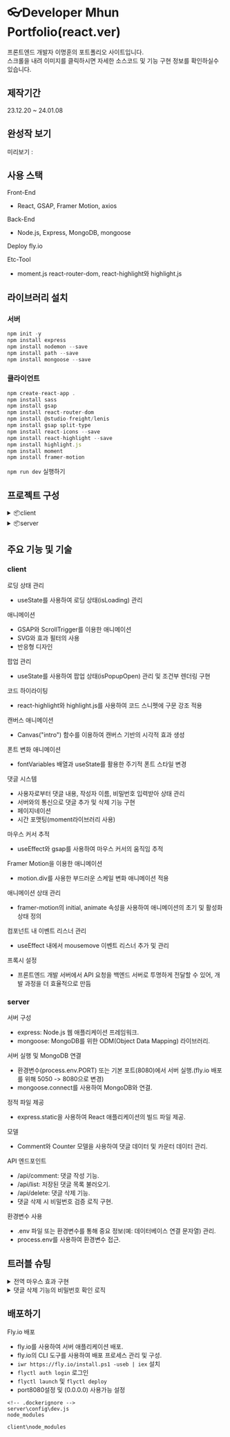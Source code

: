 # 👓Developer Mhun Portfolio(react.ver)
프론트엔드 개발자 이명훈의 포트폴리오 사이트입니다.   
스크롤을 내려 이미지를 클릭하시면 자세한 소스코드 및 기능 구현 정보를 확인하실수 있습니다.

## 제작기간
23.12.20 ~ 24.01.08

## 완성작 보기

미리보기 :

## 사용 스택
Front-End
- React, GSAP, Framer Motion, axios

Back-End
- Node.js, Express, MongoDB, mongoose

Deploy
fly.io

Etc-Tool
- moment.js react-router-dom, react-highlight와 highlight.js

## 라이브러리 설치

### 서버
```javascript
npm init -y
npm install express
npm install nodemon --save
npm install path --save
npm install mongoose --save
```

### 클라이언트
```javascript
npm create-react-app .
npm install sass
npm install gsap
npm install react-router-dom
npm install @studio-freight/lenis
npm install gsap split-type
npm install react-icons --save
npm install react-highlight --save
npm install highlight.js
npm install moment
npm install framer-motion
```

`npm run dev` 실행하기

## 프로젝트 구성

<details>
<summary>📦client</summary>

 ```
 ┣ 📂public
 ┃ ┣ 📜favicon.svg
 ┃ ┗ 📜index.html
 ┣ 📂src
 ┃ ┣ 📂assets
 ┃ ┃ ┣ 📂css
 ┃ ┃ ┃ ┣ 📂popup
 ┃ ┃ ┃ ┣ 📂section
 ┃ ┃ ┃ ┣ 📂setting
 ┃ ┃ ┃ ┗ 📜style.css
 ┃ ┃ ┣ 📂fonts
 ┃ ┃ ┗ 📂img
 ┃ ┣ 📂components
 ┃ ┃ ┣ 📂layout
 ┃ ┃ ┣ 📂popup
 ┃ ┃ ┣ 📂sections
 ┃ ┃ ┗ 📂utils
 ┃ ┣ 📂pages
 ┃ ┣ 📂utils
 ┃ ┣ 📜App.js
 ┃ ┣ 📜index.js
 ┃ ┗ 📜setupProxy.js
 ┣ 📜.gitignore
 ┣ 📜package-lock.json
 ┗ 📜package.json
 ```

</details>

<details>
<summary>📦server</summary>

 ```
 📦App
 ┣ 📂server
 ┃ ┣ 📂config
 ┃ ┃ ┣ 📜dev.js
 ┃ ┃ ┣ 📜key.js
 ┃ ┃ ┗ 📜production.js
 ┃ ┣ 📂model
 ┃ ┃ ┣ 📜Comment.js
 ┃ ┃ ┗ 📜Counter.js
 ┃ ┗ 📜.gitignore
 ┣ 📜.dockerignore
 ┣ 📜Dockerfile
 ┣ 📜fly.toml
 ┣ 📜index.js
 ┣ 📜package-lock.json
 ┣ 📜package.json
 ┗ 📜Procfile
 ```
</details>

## 주요 기능 및 기술

### client

로딩 상태 관리
- useState를 사용하여 로딩 상태(isLoading) 관리   

애니메이션
- GSAP와 ScrollTrigger를 이용한 애니메이션
- SVG와 효과 필터의 사용
- 반응형 디자인

팝업 관리
- useState를 사용하여 팝업 상태(isPopupOpen) 관리 및 조건부 렌더링 구현

코드 하이라이팅
- react-highlight와 highlight.js를 사용하여 코드 스니펫에 구문 강조 적용

캔버스 애니메이션
- Canvas("intro") 함수를 이용하여 캔버스 기반의 시각적 효과 생성

폰트 변화 애니메이션
- fontVariables 배열과 useState를 활용한 주기적 폰트 스타일 변경

댓글 시스템
- 사용자로부터 댓글 내용, 작성자 이름, 비밀번호 입력받아 상태 관리
- 서버와의 통신으로 댓글 추가 및 삭제 기능 구현
- 페이지네이션
- 시간 포맷팅(moment라이브러리 사용)

마우스 커서 추적
- useEffect와 gsap를 사용하여 마우스 커서의 움직임 추적

Framer Motion을 이용한 애니메이션
- motion.div를 사용한 부드러운 스케일 변화 애니메이션 적용

애니메이션 상태 관리
- framer-motion의 initial, animate 속성을 사용하여 애니메이션의 초기 및 활성화 상태 정의

컴포넌트 내 이벤트 리스너 관리
- useEffect 내에서 mousemove 이벤트 리스너 추가 및 관리

프록시 설정
- 프론트엔드 개발 서버에서 API 요청을 백엔드 서버로 투명하게 전달할 수 있어, 개발 과정을 더 효율적으로 만듬

### server
서버 구성
- express: Node.js 웹 애플리케이션 프레임워크.
- mongoose: MongoDB를 위한 ODM(Object Data Mapping) 라이브러리.

서버 실행 및 MongoDB 연결
- 환경변수(process.env.PORT) 또는 기본 포트(8080)에서 서버 실행.(fly.io 배포를 위해 5050 -> 8080으로 변경)
- mongoose.connect를 사용하여 MongoDB와 연결.

정적 파일 제공
- express.static을 사용하여 React 애플리케이션의 빌드 파일 제공.

모델
- Comment와 Counter 모델을 사용하여 댓글 데이터 및 카운터 데이터 관리.

API 엔드포인트
- /api/comment: 댓글 작성 기능.
- /api/list: 저장된 댓글 목록 불러오기.
- /api/delete: 댓글 삭제 기능.
- 댓글 삭제 시 비밀번호 검증 로직 구현.

환경변수 사용
- .env 파일 또는 환경변수를 통해 중요 정보(예: 데이터베이스 연결 문자열) 관리.
- process.env를 사용하여 환경변수 접근.

## 트러블 슈팅

<details>
<summary>전역 마우스 효과 구현</summary>

```
목표: 여러 섹션(Section2, Section3, Section4, Section5, Section6, Section7)에 걸쳐 하나의 마우스 효과(Mouse 컴포넌트)를 전역적으로 사용하려는 시도.

문제: 전역적으로 사용되는 Mouse 컴포넌트에서 해당 영역의 전체 높이값을 정확하게 계산하는 데 실패. Mouse 컴포넌트가 각 섹션의 특정 요소에 대한 상대적 위치를 파악하는 데 필요한 중요한 정보임.

시도: Mouse 컴포넌트를 각 섹션 컴포넌트 내부에 개별적으로 배치하여 효과를 구현.

문제점: 이 방법은 페이지의 여러 부분에서 중복된 마우스 효과를 생성하고, 각각의 Mouse 컴포넌트가 독립적으로 작동하여 전역적인 효과를 제공하지 못함.

구현: Mouse 컴포넌트를 Home 컴포넌트에 한 번만 구현하고, isActive 상태를 통해 전역적으로 효과를 관리.

도전과제: imgRef를 사용하여 각 섹션의 특정 요소에 대한 마우스 효과를 관리하는 것은 복잡도가 높으며, 전역적인 마우스 효과와 개별 섹션의 상호작용을 적절히 조율하는 것이 중요함.

학습 포인트
컴포넌트 재사용: 하나의 Mouse 컴포넌트를 여러 섹션에 걸쳐 재사용하는 방식으로 전역적인 UI 효과를 관리.

DOM 요소 크기 및 위치의 중요성: DOM 요소의 크기 및 위치 정보를 정확히 계산하는 것의 중요성 인식. 이는 전역적인 UI 효과 구현에 핵심적인 역할을 함.

추후 개선 방향: 더 나은 전역 UI 효과 구현을 위해, 요소의 크기 및 위치를 보다 정확하게 계산하는 방법을 모색하고, 해당 데이터를 효과적으로 활용하는 방법 탐구.
```
</details>

<details>
<summary>댓글 삭제 기능의 비밀번호 확인 로직</summary>

문제 상황
- 목표: 사용자가 입력한 비밀번호를 확인하여, 해당 비밀번호가 맞을 경우에만 댓글을 삭제하는 기능 구현.
- 문제: 댓글 삭제 시 비밀번호 확인 로직 구현에 어려움 발생.

초기 접근 방법 및 문제점
- 처음 시도: 사용자로부터 입력받은 비밀번호를 deletePasswords 상태에 저장하고, 댓글 삭제 시 해당 비밀번호를 검증하는 로직 구현.
- 문제점: 사용자가 여러 댓글에 대해 삭제를 시도할 때, 각 댓글에 대한 비밀번호를 개별적으로 관리하는 데 어려움이 있었음. 비밀번호 검증 로직의 정확성 및 보안성 문제.

해결 방법:
- deletePasswords 상태를 객체로 관리하여, 각 댓글 번호(commentNum)별로 비밀번호를 저장.
- 삭제 요청 시, 사용자에게 입력받은 비밀번호와 서버에 저장된 비밀번호를 비교하는 로직을 서버 측에서 구현.
```javascript
const DeleteHandler = (commentNum, password) => {
  if (window.confirm("정말로 삭제하기겠습니까?")) {
    let body = {
      commentNum: commentNum,
      password: password,
    };
    axios.post("/api/delete", body)
      .then((response) => {
        if (response.data.success) {
          alert("댓글이 삭제되었습니다.");
          setCommentList(commentList.filter((comment) => comment.commentNum !== commentNum));
        } else {
          alert("비밀번호가 일치하지 않습니다.");
        }
      })
      .catch((err) => {
        console.log(err);
        alert("댓글 삭제에 실패했습니다.");
      });
  }
};
```

학습 포인트 및 개선 방향
- 상태 관리의 중요성: 각 댓글별로 비밀번호를 관리하는 방식의 중요성 인식. 이를 통해 사용자 경험을 개선하고 보안을 강화.
- 서버 측 로직의 중요성: 클라이언트-서버 간의 상호작용에서 서버 측 로직이 중요한 역할을 하는 것을 이해. 비밀번호 검증과 같은 보안 관련 로직은 서버 측에서 처리.
- 사용자 경험 개선: 오류 메시지와 사용자 안내를 통해 더 나은 사용자 경험 제공.
</details>

## 배포하기
Fly.io 배포
- fly.io를 사용하여 서버 애플리케이션 배포.
- fly.io의 CLI 도구를 사용하여 배포 프로세스 관리 및 구성.
- `iwr https://fly.io/install.ps1 -useb | iex` 설치
- `flyctl auth login` 로그인
- `flyctl launch` 및 `flyctl deploy`
- port8080설정 및 (0.0.0.0) 사용가능 설정
```
<!-- .dockerignore -->
server\config\dev.js
node_modules

client\node_modules
```
